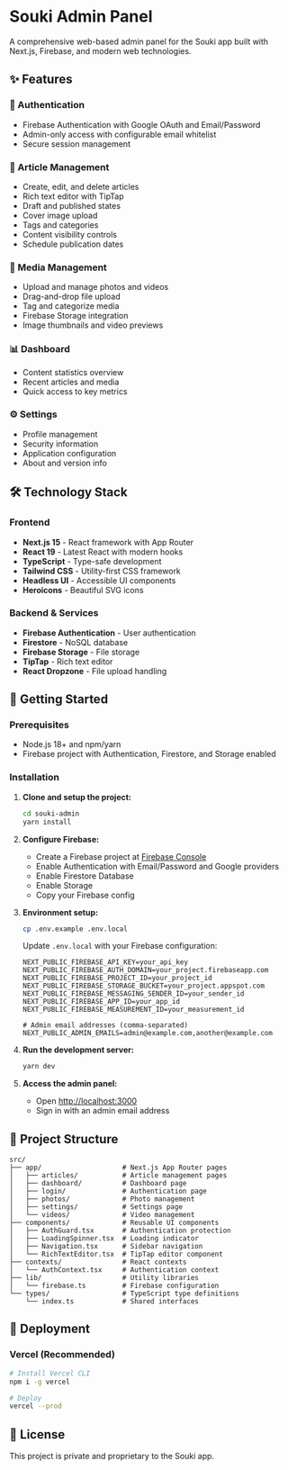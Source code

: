 # Souki Admin Panel

A comprehensive web-based admin panel for the Souki app built with Next.js, Firebase, and modern web technologies.

## ✨ Features

### 🔐 Authentication
- Firebase Authentication with Google OAuth and Email/Password
- Admin-only access with configurable email whitelist
- Secure session management

### 📰 Article Management
- Create, edit, and delete articles
- Rich text editor with TipTap
- Draft and published states
- Cover image upload
- Tags and categories
- Content visibility controls
- Schedule publication dates

### 📸 Media Management
- Upload and manage photos and videos
- Drag-and-drop file upload
- Tag and categorize media
- Firebase Storage integration
- Image thumbnails and video previews

### 📊 Dashboard
- Content statistics overview
- Recent articles and media
- Quick access to key metrics

### ⚙️ Settings
- Profile management
- Security information
- Application configuration
- About and version info

## 🛠️ Technology Stack

### Frontend
- **Next.js 15** - React framework with App Router
- **React 19** - Latest React with modern hooks
- **TypeScript** - Type-safe development
- **Tailwind CSS** - Utility-first CSS framework
- **Headless UI** - Accessible UI components
- **Heroicons** - Beautiful SVG icons

### Backend & Services
- **Firebase Authentication** - User authentication
- **Firestore** - NoSQL database
- **Firebase Storage** - File storage
- **TipTap** - Rich text editor
- **React Dropzone** - File upload handling

## 🚀 Getting Started

### Prerequisites
- Node.js 18+ and npm/yarn
- Firebase project with Authentication, Firestore, and Storage enabled

### Installation

1. **Clone and setup the project:**
   ```bash
   cd souki-admin
   yarn install
   ```

2. **Configure Firebase:**
   - Create a Firebase project at [Firebase Console](https://console.firebase.google.com/)
   - Enable Authentication with Email/Password and Google providers
   - Enable Firestore Database
   - Enable Storage
   - Copy your Firebase config

3. **Environment setup:**
   ```bash
   cp .env.example .env.local
   ```
   
   Update `.env.local` with your Firebase configuration:
   ```env
   NEXT_PUBLIC_FIREBASE_API_KEY=your_api_key
   NEXT_PUBLIC_FIREBASE_AUTH_DOMAIN=your_project.firebaseapp.com
   NEXT_PUBLIC_FIREBASE_PROJECT_ID=your_project_id
   NEXT_PUBLIC_FIREBASE_STORAGE_BUCKET=your_project.appspot.com
   NEXT_PUBLIC_FIREBASE_MESSAGING_SENDER_ID=your_sender_id
   NEXT_PUBLIC_FIREBASE_APP_ID=your_app_id
   NEXT_PUBLIC_FIREBASE_MEASUREMENT_ID=your_measurement_id
   
   # Admin email addresses (comma-separated)
   NEXT_PUBLIC_ADMIN_EMAILS=admin@example.com,another@example.com
   ```

4. **Run the development server:**
   ```bash
   yarn dev
   ```

5. **Access the admin panel:**
   - Open [http://localhost:3000](http://localhost:3000)
   - Sign in with an admin email address

## 📁 Project Structure

```
src/
├── app/                    # Next.js App Router pages
│   ├── articles/           # Article management pages
│   ├── dashboard/          # Dashboard page
│   ├── login/              # Authentication page
│   ├── photos/             # Photo management
│   ├── settings/           # Settings page
│   └── videos/             # Video management
├── components/             # Reusable UI components
│   ├── AuthGuard.tsx       # Authentication protection
│   ├── LoadingSpinner.tsx  # Loading indicator
│   ├── Navigation.tsx      # Sidebar navigation
│   └── RichTextEditor.tsx  # TipTap editor component
├── contexts/               # React contexts
│   └── AuthContext.tsx     # Authentication context
├── lib/                    # Utility libraries
│   └── firebase.ts         # Firebase configuration
└── types/                  # TypeScript type definitions
    └── index.ts            # Shared interfaces
```

## 🚀 Deployment

### Vercel (Recommended)
```bash
# Install Vercel CLI
npm i -g vercel

# Deploy
vercel --prod
```

## 📄 License

This project is private and proprietary to the Souki app.
